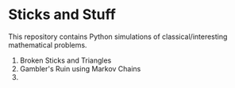 # Sticks and Stuff

This repository contains Python simulations of classical/interesting mathematical problems. 

1. Broken Sticks and Triangles
2. Gambler's Ruin using Markov Chains
3. 
